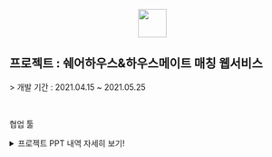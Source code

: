 <p align="center"><img src="https://0905cjw.github.io/seoulmate_logo.png" height="50px"/></p>
<h2>프로젝트 : 쉐어하우스&하우스메이트 매칭 웹서비스</h2>
<p>> 개발 기간 : 2021.04.15 ~ 2021.05.25</p>
<br/>
<p>협업 툴</p>
<details>
  <summary>프로젝트 PPT 내역 자세히 보기! </summary>
 <p align="center"><img src="https://0905cjw.github.io/seoulmate/seoulmate01.jpg" width="80%"/></p>
  <p align="center"><img src="https://0905cjw.github.io/seoulmate/seoulmate02.jpg" width="80%"/></p>
  <p align="center"><img src="https://0905cjw.github.io/seoulmate/seoulmate03.jpg" width="80%"/></p>
  <p align="center"><img src="https://0905cjw.github.io/seoulmate/seoulmate04.jpg" width="80%"/></p>
  <p align="center"><img src="https://0905cjw.github.io/seoulmate/seoulmate05.jpg" width="80%"/></p>
  <p align="center"><img src="https://0905cjw.github.io/seoulmate/seoulmate06.jpg" width="80%"/></p>
  <p align="center"><img src="https://0905cjw.github.io/seoulmate/seoulmate07.jpg" width="80%"/></p>
  <p align="center"><img src="https://0905cjw.github.io/seoulmate/seoulmate08.jpg" width="80%"/></p>
  <p align="center"><img src="https://0905cjw.github.io/seoulmate/seoulmate09.jpg" width="80%"/></p>
  <p align="center"><img src="https://0905cjw.github.io/seoulmate/seoulmate10.jpg" width="80%"/></p>
  <p align="center"><img src="https://0905cjw.github.io/seoulmate/seoulmate11.jpg" width="80%"/></p>
  <p align="center"><img src="https://0905cjw.github.io/seoulmate/seoulmate12.jpg" width="80%"/></p>
  <p align="center"><img src="https://0905cjw.github.io/seoulmate/seoulmate13.jpg" width="80%"/></p>
  <p align="center"><img src="https://0905cjw.github.io/seoulmate/seoulmate14.jpg" width="80%"/></p>
  <p align="center"><img src="https://0905cjw.github.io/seoulmate/seoulmate15.jpg" width="80%"/></p>
  <p align="center"><img src="https://0905cjw.github.io/seoulmate/seoulmate16.jpg" width="80%"/></p>
  <p align="center"><img src="https://0905cjw.github.io/seoulmate/seoulmate17.jpg" width="80%"/></p>
  <p align="center"><img src="https://0905cjw.github.io/seoulmate/seoulmate18.jpg" width="80%"/></p>
  <p align="center"><img src="https://0905cjw.github.io/seoulmate/seoulmate19.jpg" width="80%"/></p>
  <p align="center"><img src="https://0905cjw.github.io/seoulmate/seoulmate20.jpg" width="80%"/></p>
  <p align="center"><img src="https://0905cjw.github.io/seoulmate/seoulmate21.jpg" width="80%"/></p>
  <p align="center"><img src="https://0905cjw.github.io/seoulmate/seoulmate22.jpg" width="80%"/></p>
  <p align="center"><img src="https://0905cjw.github.io/seoulmate/seoulmate23.jpg" width="80%"/></p>
  <p align="center"><img src="https://0905cjw.github.io/seoulmate/seoulmate24.jpg" width="80%"/></p>
  <p align="center"><img src="https://0905cjw.github.io/seoulmate/seoulmate25.jpg" width="80%"/></p>
  <p align="center"><img src="https://0905cjw.github.io/seoulmate/seoulmate26.jpg" width="80%"/></p>
  <p align="center"><img src="https://0905cjw.github.io/seoulmate/seoulmate27.jpg" width="80%"/></p>
  <p align="center"><img src="https://0905cjw.github.io/seoulmate/seoulmate28.jpg" width="80%"/></p>
  <p align="center"><img src="https://0905cjw.github.io/seoulmate/seoulmate29.jpg" width="80%"/></p>
  <p align="center"><img src="https://0905cjw.github.io/seoulmate/seoulmate30.jpg" width="80%"/></p>
  <p align="center"><img src="https://0905cjw.github.io/seoulmate/seoulmate31.jpg" width="80%"/></p>
  <p align="center"><img src="https://0905cjw.github.io/seoulmate/seoulmate32.jpg" width="80%"/></p>
  <p align="center"><img src="https://0905cjw.github.io/seoulmate/seoulmate33.jpg" width="80%"/></p>
  <p align="center"><img src="https://0905cjw.github.io/seoulmate/seoulmate34.jpg" width="80%"/></p>
  <p align="center"><img src="https://0905cjw.github.io/seoulmate/seoulmate35.jpg" width="80%"/></p>
  <p align="center"><img src="https://0905cjw.github.io/seoulmate/seoulmate36.jpg" width="80%"/></p>
  <p align="center"><img src="https://0905cjw.github.io/seoulmate/seoulmate37.jpg" width="80%"/></p>
  <p align="center"><img src="https://0905cjw.github.io/seoulmate/seoulmate38.jpg" width="80%"/></p>
  <p align="center"><img src="https://0905cjw.github.io/seoulmate/seoulmate39.jpg" width="80%"/></p>
  <p align="center"><img src="https://0905cjw.github.io/seoulmate/seoulmate40.jpg" width="80%"/></p>
  <p align="center"><img src="https://0905cjw.github.io/seoulmate/seoulmate41.jpg" width="80%"/></p>
  <p align="center"><img src="https://0905cjw.github.io/seoulmate/seoulmate42.jpg" width="80%"/></p>
  <p align="center"><img src="https://0905cjw.github.io/seoulmate/seoulmate43.jpg" width="80%"/></p>
  <p align="center"><img src="https://0905cjw.github.io/seoulmate/seoulmate44.jpg" width="80%"/></p>
  <p align="center"><img src="https://0905cjw.github.io/seoulmate/seoulmate45.jpg" width="80%"/></p>
  <p align="center"><img src="https://0905cjw.github.io/seoulmate/seoulmate46.jpg" width="80%"/></p>
  <p align="center"><img src="https://0905cjw.github.io/seoulmate/seoulmate47.jpg" width="80%"/></p>
  <p align="center"><img src="https://0905cjw.github.io/seoulmate/seoulmate48.jpg" width="80%"/></p>
  <p align="center"><img src="https://0905cjw.github.io/seoulmate/seoulmate49.jpg" width="80%"/></p>
  <p align="center"><img src="https://0905cjw.github.io/seoulmate/seoulmate50.jpg" width="80%"/></p>
  <p align="center"><img src="https://0905cjw.github.io/seoulmate/seoulmate51.jpg" width="80%"/></p>
  <p align="center"><img src="https://0905cjw.github.io/seoulmate/seoulmate52.jpg" width="80%"/></p>
  <p align="center"><img src="https://0905cjw.github.io/seoulmate/seoulmate53.jpg" width="80%"/></p>
  <p align="center"><img src="https://0905cjw.github.io/seoulmate/seoulmate54.jpg" width="80%"/></p>
  <p align="center"><img src="https://0905cjw.github.io/seoulmate/seoulmate55.jpg" width="80%"/></p>
  <p align="center"><img src="https://0905cjw.github.io/seoulmate/seoulmate56.jpg" width="80%"/></p>
  <p align="center"><img src="https://0905cjw.github.io/seoulmate/seoulmate57.jpg" width="80%"/></p>
  <p align="center"><img src="https://0905cjw.github.io/seoulmate/seoulmate58.jpg" width="80%"/></p>
  <p align="center"><img src="https://0905cjw.github.io/seoulmate/seoulmate59.jpg" width="80%"/></p>
  <p align="center"><img src="https://0905cjw.github.io/seoulmate/seoulmate60.jpg" width="80%"/></p>
  <p align="center"><img src="https://0905cjw.github.io/seoulmate/seoulmate61.jpg" width="80%"/></p>
  <p align="center"><img src="https://0905cjw.github.io/seoulmate/seoulmate62.jpg" width="80%"/></p>
</details>
<br/>

